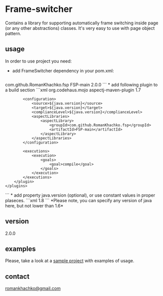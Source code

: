 # Frame-switcher

Contains a library for supporting automatically frame switching inside page (or any other abstractions) classes. It's very easy to use with page object pattern.

## usage
In order to use project you need:
* add FrameSwitcher dependency in your pom.xml:
  ```xml 
<dependency>
    <groupId>com.github.RomanKhachko.fsp</groupId>
    <artifactId>FSP-main</artifactId>
    <version>2.0.0</version>
</dependency>
```
* add following plugin to a build section
     ```xml 
 <build>
    <plugins>
        <plugin>
            <groupId>org.codehaus.mojo</groupId>
            <artifactId>aspectj-maven-plugin</artifactId>
            <version>1.7</version>

            <configuration>
                <source>${java.version}</source>
                <target>${java.version}</target>
                <complianceLevel>${java.version}</complianceLevel>
                <aspectLibraries>
                    <aspectLibrary>
                        <groupId>com.github.RomanKhachko.fsp</groupId>
                        <artifactId>FSP-main</artifactId>
                    </aspectLibrary>
                </aspectLibraries>
            </configuration>

            <executions>
                <execution>
                    <goals>
                        <goal>compile</goal>
                    </goals>
                </execution>
            </executions>
        </plugin>
    </plugins>
</build>
```
* add property java.version (optional), or use constant values in proper plaseces.
  ```xml 
<properties>
    <java.version>1.8</java.version>
</properties>
```
    *Please note, you can specify any version of java here, but not lower than 1.6*

## version 
2.0.0
## examples 
Please, take a look at a [sample project](/fsp_examples) with examples of usage.
## contact
romankhachko@gmail.com